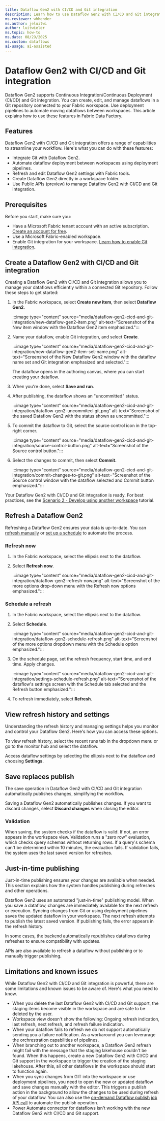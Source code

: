 ```yaml
---
title: Dataflow Gen2 with CI/CD and Git integration
description: Learn how to use Dataflow Gen2 with CI/CD and Git integration in Fabric Data Factory.
ms.reviewer: whhender
ms.author: jeluitwi
author: luitwieler
ms.topic: how-to
ms.date: 08/29/2025
ms.custom: dataflows
ai-usage: ai-assisted
---
```


# Dataflow Gen2 with CI/CD and Git integration

Dataflow Gen2 supports Continuous Integration/Continuous Deployment (CI/CD) and Git integration. You can create, edit, and manage dataflows in a Git repository connected to your Fabric workspace. Use deployment pipelines to automate moving dataflows between workspaces. This article explains how to use these features in Fabric Data Factory.

## Features

Dataflow Gen2 with CI/CD and Git integration offers a range of capabilities to streamline your workflow. Here's what you can do with these features:

- Integrate Git with Dataflow Gen2.
- Automate dataflow deployment between workspaces using deployment pipelines.
- Refresh and edit Dataflow Gen2 settings with Fabric tools.
- Create Dataflow Gen2 directly in a workspace folder.
- Use Public APIs (preview) to manage Dataflow Gen2 with CI/CD and Git integration.

## Prerequisites

Before you start, make sure you:

- Have a Microsoft Fabric tenant account with an active subscription. [Create an account for free](../fundamentals/fabric-trial.md).
- Use a Microsoft Fabric-enabled workspace.
- Enable Git integration for your workspace. [Learn how to enable Git integration](/fabric/cicd/git-integration/git-get-started).

## Create a Dataflow Gen2 with CI/CD and Git integration

Creating a Dataflow Gen2 with CI/CD and Git integration allows you to manage your dataflows efficiently within a connected Git repository. Follow these steps to get started:

1. In the Fabric workspace, select **Create new item**, then select **Dataflow Gen2**.

   :::image type="content" source="media/dataflow-gen2-cicd-and-git-integration/new-dataflow-gen2-item.png" alt-text="Screenshot of the New item window with the Dataflow Gen2 item emphasized.":::

1. Name your dataflow, enable Git integration, and select **Create**.

   :::image type="content" source="media/dataflow-gen2-cicd-and-git-integration/new-dataflow-gen2-item-set-name.png" alt-text="Screenshot of the New Dataflow Gen2 window with the dataflow name set and Git integration emphasized and selected.":::

   The dataflow opens in the authoring canvas, where you can start creating your dataflow.

1. When you're done, select **Save and run**.

1. After publishing, the dataflow shows an "uncommitted" status.

   :::image type="content" source="media/dataflow-gen2-cicd-and-git-integration/dataflow-gen2-uncommited-git.png" alt-text="Screenshot of the saved Dataflow Gen2 with the status shown as uncommitted.":::

1. To commit the dataflow to Git, select the source control icon in the top-right corner.

   :::image type="content" source="media/dataflow-gen2-cicd-and-git-integration/source-control-button.png" alt-text="Screenshot of the Source control button.":::

1. Select the changes to commit, then select **Commit**.

   :::image type="content" source="media/dataflow-gen2-cicd-and-git-integration/commit-changes-to-git.png" alt-text="Screenshot of the Source control window with the dataflow selected and Commit button emphasized.":::

Your Dataflow Gen2 with CI/CD and Git integration is ready. For best practices, see the [Scenario 2 - Develop using another workspace](/fabric/cicd/git-integration/manage-branches?tabs=azure-devops#scenario-2---develop-using-another-workspace) tutorial.

## Refresh a Dataflow Gen2

Refreshing a Dataflow Gen2 ensures your data is up-to-date. You can [refresh manually](#refresh-now) or [set up a schedule](#schedule-a-refresh) to automate the process.

### Refresh now

1. In the Fabric workspace, select the ellipsis next to the dataflow.
1. Select **Refresh now**.

   :::image type="content" source="media/dataflow-gen2-cicd-and-git-integration/dataflow-gen2-refresh-now.png" alt-text="Screenshot of the more options drop-down menu with the Refresh now options emphasized.":::

### Schedule a refresh

1. In the Fabric workspace, select the ellipsis next to the dataflow.
1. Select **Schedule**.

   :::image type="content" source="media/dataflow-gen2-cicd-and-git-integration/dataflow-gen2-schedule-refresh.png" alt-text="Screenshot of the more options dropdown menu with the Schedule option emphasized.":::

1. On the schedule page, set the refresh frequency, start time, and end time. Apply changes.

   :::image type="content" source="media/dataflow-gen2-cicd-and-git-integration/settings-schedule-refresh.png" alt-text="Screenshot of the dataflow's settings screen with the Schedule tab selected and the Refresh button emphasized.":::

1. To refresh immediately, select **Refresh**.

## View refresh history and settings

Understanding the refresh history and managing settings helps you monitor and control your Dataflow Gen2. Here's how you can access these options.

To view refresh history, select the recent runs tab in the dropdown menu or go to the monitor hub and select the dataflow.

Access dataflow settings by selecting the ellipsis next to the dataflow and choosing **Settings**.

## Save replaces publish

The save operation in Dataflow Gen2 with CI/CD and Git integration automatically publishes changes, simplifying the workflow.

Saving a Dataflow Gen2 automatically publishes changes. If you want to discard changes, select **Discard changes** when closing the editor.

### Validation

When saving, the system checks if the dataflow is valid. If not, an error appears in the workspace view. Validation runs a "zero row" evaluation, which checks query schemas without returning rows. If a query's schema can't be determined within 10 minutes, the evaluation fails. If validation fails, the system uses the last saved version for refreshes.

## Just-in-time publishing

Just-in-time publishing ensures your changes are available when needed. This section explains how the system handles publishing during refreshes and other operations.

Dataflow Gen2 uses an automated "just-in-time" publishing model. When you save a dataflow, changes are immediately available for the next refresh or execution. Syncing changes from Git or using deployment pipelines saves the updated dataflow in your workspace. The next refresh attempts to publish the latest saved version. If publishing fails, the error appears in the refresh history.

In some cases, the backend automatically republishes dataflows during refreshes to ensure compatibility with updates.

APIs are also available to refresh a dataflow without publishing or to manually trigger publishing.

## Limitations and known issues

While Dataflow Gen2 with CI/CD and Git integration is powerful, there are some limitations and known issues to be aware of. Here's what you need to know.

- When you delete the last Dataflow Gen2 with CI/CD and Git support, the staging items become visible in the workspace and are safe to be deleted by the user.
- Workspace view doesn't show the following: Ongoing refresh indication, last refresh, next refresh, and refresh failure indication.
- When your dataflow fails to refresh we do not support automatically sending you a failure notification. As a workaround you can leverarage the orchrestration capabilities of pipelines.
- When branching out to another workspace, a Dataflow Gen2 refresh might fail with the message that the staging lakehouse couldn't be found. When this happens, create a new Dataflow Gen2 with CI/CD and Git support in the workspace to trigger the creation of the staging lakehouse. After this, all other dataflows in the workspace should start to function again.
- When you sync changes from GIT into the workspace or use deployment pipelines, you need to open the new or updated dataflow and save changes manually with the editor. This triggers a publish action in the background to allow the changes to be used during refresh of your dataflow. You can also use the [on-demand Dataflow publish job API call](/fabric/data-factory/dataflow-gen2-public-apis#run-on-demand-dataflow-publish-job) to automate the publish operation.
- Power Automate connector for dataflows isn't working with the new Dataflow Gen2 with CI/CD and Git support.
